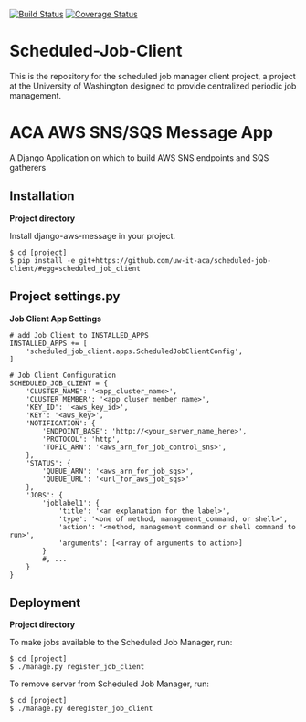 [![Build Status](https://api.travis-ci.org/uw-it-aca/scheduled-job-client.svg?branch=develop)](https://travis-ci.org/uw-it-aca/scheduled-job-client)
[![Coverage Status](https://coveralls.io/repos/uw-it-aca/scheduled-job-client/badge.png?branch=develop)](https://coveralls.io/r/uw-it-aca/scheduled-job-client?branch=develop)


# Scheduled-Job-Client
This is the repository for the scheduled job manager client project, a project at the University of Washington designed to provide centralized periodic job management.

ACA AWS SNS/SQS Message App
===========================

A Django Application on which to build AWS SNS endpoints and SQS gatherers

Installation
------------

**Project directory**

Install django-aws-message in your project.

    $ cd [project]
    $ pip install -e git+https://github.com/uw-it-aca/scheduled-job-client/#egg=scheduled_job_client

Project settings.py
------------------

**Job Client App Settings**

    # add Job Client to INSTALLED_APPS
    INSTALLED_APPS += [
        'scheduled_job_client.apps.ScheduledJobClientConfig',
    ]

    # Job Client Configuration
    SCHEDULED_JOB_CLIENT = {
        'CLUSTER_NAME': '<app_cluster_name>',
        'CLUSTER_MEMBER': '<app_cluser_member_name>',
        'KEY_ID': '<aws_key_id>',
        'KEY': '<aws_key>',
        'NOTIFICATION': {
            'ENDPOINT_BASE': 'http://<your_server_name_here>',
            'PROTOCOL': 'http',
            'TOPIC_ARN': '<aws_arn_for_job_control_sns>',
        },
        'STATUS': {
            'QUEUE_ARN': '<aws_arn_for_job_sqs>',
            'QUEUE_URL': '<url_for_aws_job_sqs>'
        },
        'JOBS': {
            'joblabel1': {
                'title': '<an explanation for the label>',
                'type': '<one of method, management_command, or shell>',
                'action': '<method, management command or shell command to run>',
                'arguments': [<array of arguments to action>]
            }
            #, ...
        }
    }

Deployment
----------

**Project directory**

To make jobs available to the Scheduled Job Manager, run:

    $ cd [project]
    $ ./manage.py register_job_client

To remove server from Scheduled Job Manager, run:

    $ cd [project]
    $ ./manage.py deregister_job_client
